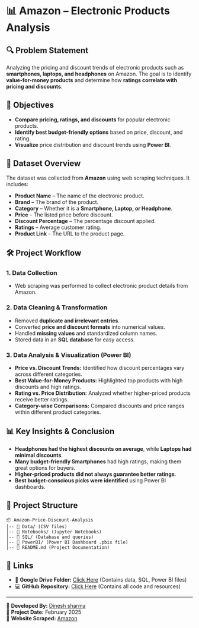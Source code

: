 # 📊 Amazon – Electronic Products Analysis

## 🔍 Problem Statement

Analyzing the pricing and discount trends of electronic products such as **smartphones, laptops, and headphones** on Amazon. The goal is to identify **value-for-money products** and determine how **ratings correlate with pricing and discounts**.

## 🎯 Objectives

- **Compare pricing, ratings, and discounts** for popular electronic products.
- **Identify best budget-friendly options** based on price, discount, and rating.
- **Visualize** price distribution and discount trends using **Power BI**.

## 📂 Dataset Overview

The dataset was collected from **Amazon** using web scraping techniques. It includes:

- **Product Name** – The name of the electronic product.
- **Brand** – The brand of the product.
- **Category** – Whether it is a **Smartphone, Laptop, or Headphone**.
- **Price** – The listed price before discount.
- **Discount Percentage** – The percentage discount applied.
- **Ratings** – Average customer rating.
- **Product Link** – The URL to the product page.

## 🛠️ Project Workflow

### **1. Data Collection**

- Web scraping was performed to collect electronic product details from Amazon.

### **2. Data Cleaning & Transformation**

- Removed **duplicate and irrelevant entries**.
- Converted **price and discount formats** into numerical values.
- Handled **missing values** and standardized column names.
- Stored data in an **SQL database** for easy access.

### **3. Data Analysis & Visualization (Power BI)**

- **Price vs. Discount Trends:** Identified how discount percentages vary across different categories.
- **Best Value-for-Money Products:** Highlighted top products with high discounts and high ratings.
- **Rating vs. Price Distribution:** Analyzed whether higher-priced products receive better ratings.
- **Category-wise Comparisons:** Compared discounts and price ranges within different product categories.

## 📊 Key Insights & Conclusion

- **Headphones had the highest discounts on average**, while **Laptops had minimal discounts**.
- **Many budget-friendly Smartphones** had high ratings, making them great options for buyers.
- **Higher-priced products did not always guarantee better ratings**.
- **Best budget-conscious picks were identified** using Power BI dashboards.

## 📁 Project Structure

```
📦 Amazon-Price-Discount-Analysis
│-- 📂 Data/ (CSV files)
│-- 📂 Notebooks/ (Jupyter Notebooks)
│-- 📂 SQL/ (Database and queries)
│-- 📂 PowerBI/ (Power BI Dashboard .pbix file)
│-- 📜 README.md (Project Documentation)
```

## 🔗 Links

- 📂 **Google Drive Folder:** [Click Here](https://drive.google.com/drive/folders/12WYA9WHxVSp_pTnMHkePVA0d8WovpA5l?usp=sharing) (Contains data, SQL, Power BI files)
- 💻 **GitHub Repository:** [Click Here](https://github.com/Dineshzard/Amazon-Electronic_product-Analysis) (Contains all code and resources)

---

🚀 **Developed By:** [Dinesh sharma](www.linkedin.com/in/zarddinesh)\
📅 **Project Date:** February 2025\
🛒 **Website Scraped:** [Amazon](https://www.amazon.com/)


